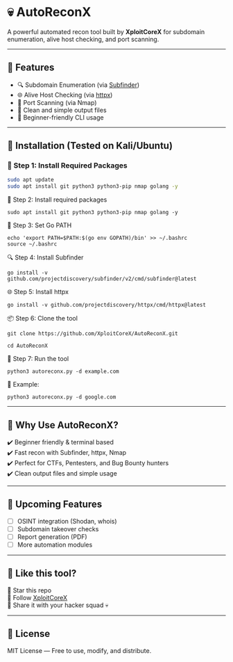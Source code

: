 # 💀 AutoReconX

A powerful automated recon tool built by **XploitCoreX** for subdomain enumeration, alive host checking, and port scanning.

---

## 🚀 Features

- 🔍 Subdomain Enumeration (via [Subfinder](https://github.com/projectdiscovery/subfinder))
- 🌐 Alive Host Checking (via [httpx](https://github.com/projectdiscovery/httpx))
- 🔎 Port Scanning (via Nmap)
- 📂 Clean and simple output files
- 🧠 Beginner-friendly CLI usage

---

## 🧰 Installation (Tested on Kali/Ubuntu)

### 🔹 Step 1: Install Required Packages

```bash
sudo apt update
sudo apt install git python3 python3-pip nmap golang -y
```

 🧰 Step 2: Install required packages


```
sudo apt install git python3 python3-pip nmap golang -y
```

🧾 Step 3: Set Go PATH

```
echo 'export PATH=$PATH:$(go env GOPATH)/bin' >> ~/.bashrc
source ~/.bashrc
```

🔍 Step 4: Install Subfinder

```
go install -v github.com/projectdiscovery/subfinder/v2/cmd/subfinder@latest
```

🌐 Step 5: Install httpx

```
go install -v github.com/projectdiscovery/httpx/cmd/httpx@latest
```

📦 Step 6: Clone the tool

```
git clone https://github.com/XploitCoreX/AutoReconX.git
```
```
cd AutoReconX
```

🚀 Step 7: Run the tool

```
python3 autoreconx.py -d example.com
```

🧪 Example:

```
python3 autoreconx.py -d google.com
```


---

## 🧠 Why Use AutoReconX?

✔️ Beginner friendly & terminal based  
✔️ Fast recon with Subfinder, httpx, Nmap  
✔️ Perfect for CTFs, Pentesters, and Bug Bounty hunters  
✔️ Clean output files and simple usage  

---

## 🔧 Upcoming Features

- [ ] OSINT integration (Shodan, whois)
- [ ] Subdomain takeover checks
- [ ] Report generation (PDF)
- [ ] More automation modules

---

## 🙏 Like this tool?

📌 Star this repo  
📌 Follow [XploitCoreX](https://github.com/XploitCoreX)  
📌 Share it with your hacker squad 💀

---

## 📜 License

MIT License — Free to use, modify, and distribute.

